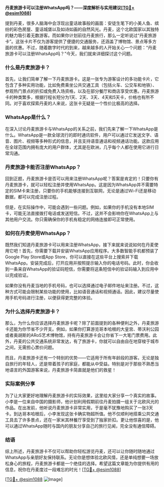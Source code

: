 **丹麦旅游卡可以注册WhatsApp吗？——深度解析与实用建议[[TG💪+ @esim1088](https://t.me/s/esim1088)]**

提到丹麦，很多人脑海中会浮现出童话故事般的画面：安徒生笔下的小美人鱼、缤纷的彩色房屋、童话城堡以及如诗如画的自然风光。丹麦，这个北欧国家以其独特的魅力吸引着无数游客。而如果你计划前往丹麦旅行，那么一定听说过“丹麦旅游卡”。这张卡片不仅为游客提供了便捷的交通服务，还涵盖了博物馆、景点等多方面的优惠。不过，随着数字时代的到来，越来越多的人开始关心一个问题：“丹麦旅游卡可以注册WhatsApp吗？”今天，我们就来详细探讨这个问题。

### 什么是丹麦旅游卡？

首先，让我们简单了解一下丹麦旅游卡。这是一张专为游客设计的多功能卡片，它包含了多种实用功能，比如免费乘坐公共交通工具（包括火车、公交车和地铁）、参观热门景点的折扣或免费入场资格，以及在部分餐厅和商店享受优惠。丹麦旅游卡的种类繁多，根据行程长短分为1天、2天、3天、4天和5天卡，价格也有所不同。对于喜欢探索丹麦的人来说，这张卡无疑是一个性价比极高的选择。

### WhatsApp是什么？

在深入讨论丹麦旅游卡与WhatsApp的关系之前，我们先来了解一下WhatsApp是什么。WhatsApp是一款全球流行的即时通讯软件，用户可以通过它发送文字、语音、图片、视频等多种形式的信息，并且支持语音通话和视频通话功能。这款应用在全球范围内拥有庞大的用户群体，尤其是在欧洲，几乎每个人都在使用它进行日常沟通。

### 丹麦旅游卡能否注册WhatsApp？

回到正题，丹麦旅游卡是否可以用来注册WhatsApp呢？答案是肯定的！只要你有丹麦旅游卡，就可以轻松注册并使用WhatsApp。这是因为WhatsApp并不需要特定的SIM卡来注册，只要你的手机能够连接到互联网，无论是通过Wi-Fi还是移动数据，都可以完成注册过程。

但是，在实际操作中，可能会遇到一些问题。例如，如果你的手机没有本地SIM卡，可能无法直接拨打电话或发送短信。不过，这并不会影响你在WhatsApp上与其他用户交流。你只需确保你的手机有稳定的网络连接即可正常使用。

### 如何在丹麦使用WhatsApp？

既然我们知道丹麦旅游卡可以用来注册WhatsApp，接下来就来说说如何在丹麦使用它吧！首先，你需要下载并安装WhatsApp应用程序。大多数智能手机都预装了Google Play Store或App Store，你可以直接在这些平台上搜索并下载WhatsApp。安装完成后，打开应用并按照提示输入你的电话号码。此时，你会收到一条来自WhatsApp的验证码短信，你需要将这条短信中的验证码输入到应用中以完成验证。

如果你没有丹麦当地的手机号码，也可以选择通过电子邮件地址来注册。不过，这种方式可能会限制某些功能的使用，比如语音通话和视频通话。因此，建议尽量使用手机号码进行注册，以便获得更完整的体验。

### 为什么选择丹麦旅游卡？

那么，为什么你应该选择丹麦旅游卡呢？除了前面提到的各种便利之外，丹麦旅游卡还能为你节省不少开支。例如，如果你打算游览哥本哈根的大皇宫、蒂沃利公园或者奥胡斯的ARoS艺术博物馆，持有丹麦旅游卡会让你省下一大笔门票费用。此外，丹麦的公共交通系统非常发达，有了旅游卡，你就可以自由自在地穿梭于城市之间，无需担心票价问题。

而且，丹麦旅游卡还有一个特别的优势——它适用于所有年龄段的游客。无论是独自旅行的年轻人，还是带着孩子的家庭，都能从中受益。特别是对于那些不熟悉当地语言的外国游客来说，丹麦旅游卡简直就是他们的救星！

### 实际案例分享

为了让大家更好地理解丹麦旅游卡的实际效果，这里给大家分享一个真实的故事。小李是一位来自中国的摄影师，他计划利用假期前往丹麦拍摄一组关于北欧风光的作品。在出发前，他听说丹麦旅游卡非常实用，于是毫不犹豫地购买了一张3天卡。到达哥本哈根后，小李发现这张卡确实物超所值。他不仅顺利地搭乘公共交通工具去了许多景点，还在一家米其林餐厅享受到了独家折扣。更让他惊喜的是，他可以通过WhatsApp随时与国内的朋友分享自己的旅行见闻，完全没有通信障碍。

### 结语

综上所述，丹麦旅游卡不仅可以帮助你轻松游览丹麦，还可以让你随时随地通过WhatsApp与亲朋好友保持联系。无论你是想体验北欧风情，还是单纯想要一场放松身心的旅程，丹麦旅游卡都是一个绝佳的选择。希望这篇文章能为你提供有用的信息，祝你在丹麦度过一段难忘的时光！[[TG💪+ @esim1088](https://t.me/s/esim1088)]

[[TG💪+ @esim1088](https://t.me/s/esim1088) ![Image](https://i.postimg.cc/4NQfJmqS/Snipaste-2025-05-13-00-14-12.png)]